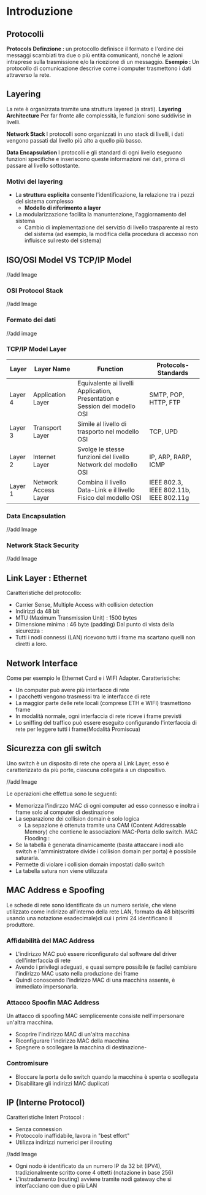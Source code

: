 # Introduzione

## Protocolli
<b>Protocols</b>
<b>Definzione : </b>  un protocollo definisce il formato e l'ordine dei messaggi scambiati tra due o più entità comunicanti, nonché le azioni intraprese sulla trasmissione e/o la ricezione di un messaggio.
<b>Esempio : </b> Un protocollo di comunicazione descrive come i computer trasmettono i dati attraverso la rete.

## Layering
La rete è organizzata tramite una struttura layered (a strati).
<b> Layering Architecture </b>
Per far fronte alle complessità, le funzioni sono suddivise in livelli.

<b> Network Stack </b>
I protocolli sono organizzati in uno stack di livelli, i dati vengono passati dal livello più alto a quello più basso.

<b> Data Encapsulation </b>
I protocolli e gli standard di ogni livello eseguono funzioni specifiche e inseriscono queste informazioni nei dati, prima di passare al livello sottostante.


### Motivi del layering
- La <b>struttura esplicita</b> consente l'identificazione, la relazione tra i pezzi del sistema complesso
  - <b>Modello di riferimento a layer</b>
- La modularizzazione facilita la manuntenzione, l'aggiornamento del sistema
  - Cambio di implementazione del servizio di livello trasparente al resto del sistema (ad esempio, la modifica della procedura di accesso non influisce sul resto del sistema)

## ISO/OSI Model VS TCP/IP Model
//add Image

### OSI Protocol Stack
//add Image

### Formato dei dati
//add image

### TCP/IP Model Layer
| Layer   | Layer Name           | Function                                                         | Protocols-Standards |
| ------- | -------------------- | ---------------------------------------------------------------- | --------------- |
| Layer 4 | Application Layer    | Equivalente ai livelli Application, Presentation e Session del modello OSI | SMTP, POP, HTTP, FTP |
| Layer 3 | Transport Layer      | Simile al livello di trasporto nel modello OSI                   | TCP, UPD            |
| Layer 2 | Internet Layer       | Svolge le stesse funzioni del livello Network del modello OSI    | IP, ARP, RARP, ICMP |
| Layer 1 | Network Access Layer | Combina il livello Data-Link e il livello Fisico del modello OSI | IEEE 802.3, IEEE 802.11b, IEEE 802.11g |

### Data Encapsulation
//add Image

### Network Stack Security
//add Image

## Link Layer : Ethernet
Caratteristiche del protocollo:
- Carrier Sense, Multiple Access with collision detection
- Indirizzi da 48 bit
- MTU (Maximum Transmission Unit) : 1500 bytes
- Dimensione minima : 46 byte (padding)
Dal punto di vista della sicurezza : 
- Tutti i nodi connessi (LAN) ricevono tutti i frame ma scartano quelli non diretti a loro.

## Network Interface
Come per esempio le Ethernet Card e i WIFI Adapter.
Caratteristiche:
- Un computer può avere più interfacce di rete
- I pacchetti vengono trasmessi tra le interfacce di rete
- La maggior parte delle rete locali (comprese ETH e WIFI) trasmettono frame
- In modalità normale, ogni interfaccia di rete riceve i frame previsti
- Lo sniffing del traffico può essere eseguito configurando l'interfaccia di rete per leggere tutti i frame(Modalità Promiscua)

## Sicurezza con gli switch
Uno switch è un disposito di rete che opera al Link Layer, esso è caratterizzato da più porte, ciascuna collegata a un dispositivo.

//add Image

Le operazioni che effettua sono le seguenti:
- Memorizza l'indirzzo MAC di ogni computer ad esso connesso e inoltra i frame solo al computer di destinazione
- La separazione dei collision domain è solo logica
  - La sepazione è ottenuta tramite una CAM (Content Addressable Memory) che contiene le associazioni MAC-Porta dello switch.
MAC Flooding :
- Se la tabella è generata dinamicamente (basta attaccare i nodi allo switch e l'amministratore divide i collision domain per porta) è possibile saturarla.
- Permette di violare i collision domain impostati dallo switch
- La tabella satura non viene utilizzata

## MAC Address e Spoofing
Le schede di rete sono identificate da un numero seriale, che viene utilizzato come indirizzo all'interno della rete LAN, formato da 48 bit(scritti usando una notazione esadecimale)di cui i primi 24 identificano il produttore.

### Affidabilità del MAC Address
- L'indirizzo MAC può essere riconfigurato dal software del driver dell'interfaccia di rete
- Avendo i privilegi adeguati, e quasi sempre possibile (e facile) cambiare l'indirizzo MAC usato nella produzione dei frame
- Quindi conoscendo l'indirizzo MAC di una macchina assente, è immediato impersonarla.

### Attacco Spoofin MAC Address
Un attacco di spoofing MAC semplicemente consiste nell'impersonare un'altra macchina.
- Scoprire l'indirizzo MAC di un'altra macchina
- Riconfigurare l'indirizzo MAC della macchina 
- Spegnere o scollegare la macchina di destinazione-

### Contromisure
- Bloccare la porta dello switch quando la macchina è spenta o scollegata
- Disabilitare gli indirizzi MAC duplicati

## IP (Interne Protocol)
Caratteristiche Intert Protocol : 
- Senza connession
- Protoccolo inaffidabile, lavora in "best effort"
- Utilizza indirizzi numerici per il routing

//add Image

- Ogni nodo è identificato da un numero IP da 32 bit (IPV4), tradizionalmente scritto come 4 ottetti (notazione in base 256)
- L'instradamento (routing) avviene tramite nodi gateway che si interfacciano con due o più LAN






